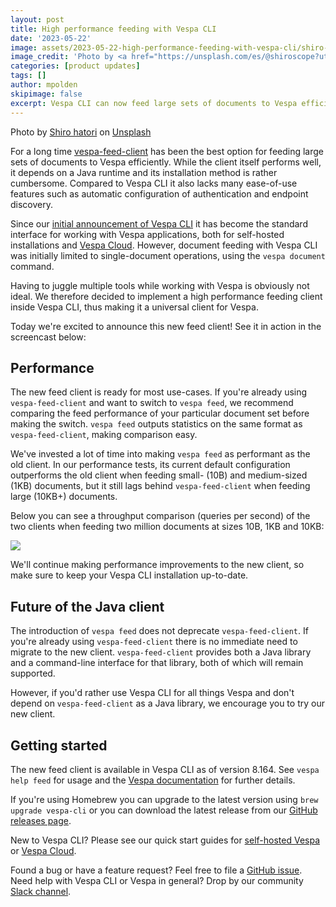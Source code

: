 ```yaml
---
layout: post
title: High performance feeding with Vespa CLI
date: '2023-05-22'
image: assets/2023-05-22-high-performance-feeding-with-vespa-cli/shiro-hatori-WR-ifjFy4CI-unsplash.jpg
image_credit: 'Photo by <a href="https://unsplash.com/es/@shiroscope?utm_source=unsplash&utm_medium=referral&utm_content=creditCopyText">Shiro hatori</a> on <a href="https://unsplash.com/photos/WR-ifjFy4CI?utm_source=unsplash&utm_medium=referral&utm_content=creditCopyText">Unsplash</a>'
categories: [product updates]
tags: []
author: mpolden
skipimage: false
excerpt: Vespa CLI can now feed large sets of documents to Vespa efficiently.
---
```


<p class="image-credit">Photo by <a
href="https://unsplash.com/@shiroscope?utm_source=unsplash&utm_medium=referral&utm_content=creditCopyText">Shiro
hatori</a> on <a
href="https://unsplash.com/photos/WR-ifjFy4CI?utm_source=unsplash&utm_medium=referral&utm_content=creditCopyText">Unsplash</a></p>

For a long time
[vespa-feed-client](https://docs.vespa.ai/en/vespa-feed-client.html) has been
the best option for feeding large sets of documents to Vespa efficiently. While
the client itself performs well, it depends on a Java runtime and its
installation method is rather cumbersome. Compared to Vespa CLI it also lacks
many ease-of-use features such as automatic configuration of authentication and
endpoint discovery.

Since our [initial announcement of Vespa
CLI](https://blog.vespa.ai/introducing-vespa-cli/) it has become the standard
interface for working with Vespa applications, both for self-hosted
installations and [Vespa Cloud](https://cloud.vespa.ai/). However, document
feeding with Vespa CLI was initially limited to single-document operations,
using the `vespa document` command.

Having to juggle multiple tools while working with Vespa is obviously not ideal.
We therefore decided to implement a high performance feeding client inside Vespa
CLI, thus making it a universal client for Vespa.

Today we're excited to announce this new feed client! See it in action in the
screencast below:

<script async id="asciicast-aP3NaRkVTTmLA6TyrgTaqHO1a"
src="https://asciinema.org/a/aP3NaRkVTTmLA6TyrgTaqHO1a.js" data-autoplay="false" data-theme="solarized-dark" data-rows="23" data-loop="false" data-speed="2"></script>

## Performance

The new feed client is ready for most use-cases. If you're already using
`vespa-feed-client` and want to switch to `vespa feed`, we recommend comparing
the feed performance of your particular document set before making the switch.
`vespa feed` outputs statistics on the same format as `vespa-feed-client`,
making comparison easy.

We've invested a lot of time into making `vespa feed` as performant as the old
client. In our performance tests, its current default configuration outperforms
the old client when feeding small- (10B) and medium-sized (1KB) documents, but
it still lags behind `vespa-feed-client` when feeding large (10KB+) documents.

Below you can see a throughput comparison (queries per second) of the two
clients when feeding two million documents at sizes 10B, 1KB and 10KB:

<img src="/assets/2023-05-22-high-performance-feeding-with-vespa-cli/perf.png"/>

We'll continue making performance improvements to the new client, so make sure
to keep your Vespa CLI installation up-to-date.

## Future of the Java client

The introduction of `vespa feed` does not deprecate `vespa-feed-client`. If
you're already using `vespa-feed-client` there is no immediate need to migrate
to the new client. `vespa-feed-client` provides both a Java library and a
command-line interface for that library, both of which will remain supported.

However, if you'd rather use Vespa CLI for all things Vespa and don't depend on
`vespa-feed-client` as a Java library, we encourage you to try our new client.

## Getting started

The new feed client is available in Vespa CLI as of version 8.164. See `vespa
help feed` for usage and the [Vespa
documentation](https://docs.vespa.ai/en/vespa-cli-feed.html) for further
details.

If you're using Homebrew you can upgrade to the latest version using `brew
upgrade vespa-cli` or you can download the latest release from our [GitHub
releases page](https://github.com/vespa-engine/vespa/releases).

New to Vespa CLI? Please see our quick start guides for [self-hosted
Vespa](https://docs.vespa.ai/en/vespa-cli.html) or [Vespa
Cloud](https://cloud.vespa.ai/en/getting-started).

Found a bug or have a feature request? Feel free to file a [GitHub
issue](https://github.com/vespa-engine/vespa/issues). Need help with Vespa CLI
or Vespa in general? Drop by our community [Slack
channel](http://slack.vespa.ai/).
